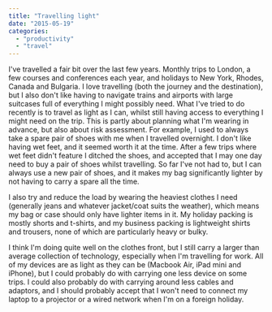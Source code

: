 ```yaml
---
title: "Travelling light"
date: "2015-05-19"
categories: 
  - "productivity"
  - "travel"
---
```


I've travelled a fair bit over the last few years. Monthly trips to London, a few courses and conferences each year, and holidays to New York, Rhodes, Canada and Bulgaria. I love travelling (both the journey and the destination), but I also don't like having to navigate trains and airports with large suitcases full of everything I might possibly need. What I've tried to do recently is to travel as light as I can, whilst still having access to everything I might need on the trip. This is partly about planning what I'm wearing in advance, but also about risk assessment. For example, I used to always take a spare pair of shoes with me when I travelled overnight. I don't like having wet feet, and it seemed worth it at the time. After a few trips where wet feet didn't feature I ditched the shoes, and accepted that I may one day need to buy a pair of shoes whilst travelling. So far I've not had to, but I can always use a new pair of shoes, and it makes my bag significantly lighter by not having to carry a spare all the time.

I also try and reduce the load by wearing the heaviest clothes I need (generally jeans and whatever jacket/coat suits the weather), which means my bag or case should only have lighter items in it. My holiday packing is mostly shorts and t-shirts, and my business packing is lightweight shirts and trousers, none of which are particularly heavy or bulky.

I think I'm doing quite well on the clothes front, but I still carry a larger than average collection of technology, especially when I'm travelling for work. All of my devices are as light as they can be (Macbook Air, iPad mini and iPhone), but I could probably do with carrying one less device on some trips. I could also probably do with carrying around less cables and adaptors, and I should probably accept that I won't need to connect my laptop to a projector or a wired network when I'm on a foreign holiday.
